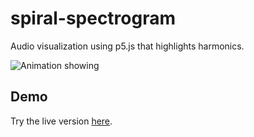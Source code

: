 # spiral-spectrogram
Audio visualization using p5.js that highlights harmonics.

![Animation showing](images/preview.gif)

## Demo
Try the live version [here](https://www.96fps.net/shatter.html).
